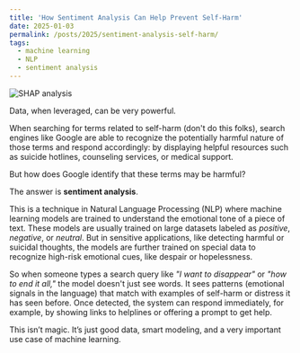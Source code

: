 ```yaml
---
title: 'How Sentiment Analysis Can Help Prevent Self-Harm'
date: 2025-01-03
permalink: /posts/2025/sentiment-analysis-self-harm/
tags:
  - machine learning
  - NLP
  - sentiment analysis
---
```


<img src="{{ '/images/blog_posts/shap.jpg' | relative_url }}" alt="SHAP analysis" style="max-width: 600px; height: auto; display: block; margin: 1em 0;" />

Data, when leveraged, can be very powerful.

When searching for terms related to self-harm (don't do this folks), search engines like Google are able to recognize the potentially harmful nature of those terms and respond accordingly: by displaying helpful resources such as suicide hotlines, counseling services, or medical support.

But how does Google identify that these terms may be harmful?

The answer is **sentiment analysis**.

This is a technique in Natural Language Processing (NLP) where machine learning models are trained to understand the emotional tone of a piece of text. These models are usually trained on large datasets labeled as *positive*, *negative*, or *neutral*. But in sensitive applications, like detecting harmful or suicidal thoughts, the models are further trained on special data to recognize high-risk emotional cues, like despair or hopelessness.

So when someone types a search query like _"I want to disappear"_ or _"how to end it all,"_ the model doesn't just see words. It sees patterns (emotional signals in the language) that match with examples of self-harm or distress it has seen before. Once detected, the system can respond immediately, for example, by showing links to helplines or offering a prompt to get help.

This isn’t magic. It’s just good data, smart modeling, and a very important use case of machine learning.